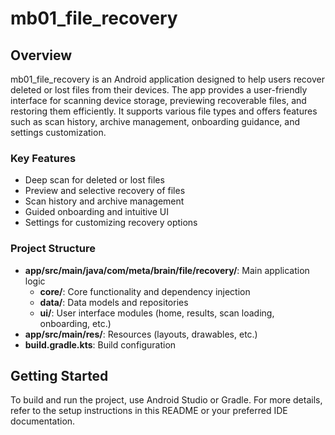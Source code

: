 # mb01_file_recovery

## Overview

mb01_file_recovery is an Android application designed to help users recover deleted or lost files from their devices. The app provides a user-friendly interface for scanning device storage, previewing recoverable files, and restoring them efficiently. It supports various file types and offers features such as scan history, archive management, onboarding guidance, and settings customization.

### Key Features
- Deep scan for deleted or lost files
- Preview and selective recovery of files
- Scan history and archive management
- Guided onboarding and intuitive UI
- Settings for customizing recovery options

### Project Structure
- **app/src/main/java/com/meta/brain/file/recovery/**: Main application logic
  - **core/**: Core functionality and dependency injection
  - **data/**: Data models and repositories
  - **ui/**: User interface modules (home, results, scan loading, onboarding, etc.)
- **app/src/main/res/**: Resources (layouts, drawables, etc.)
- **build.gradle.kts**: Build configuration

## Getting Started

To build and run the project, use Android Studio or Gradle. For more details, refer to the setup instructions in this README or your preferred IDE documentation.

